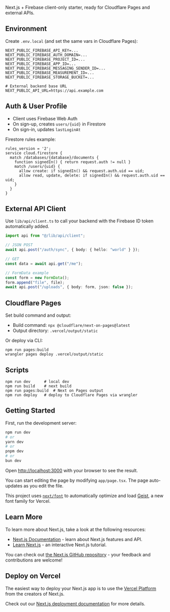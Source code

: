 Next.js + Firebase client-only starter, ready for Cloudflare Pages and external APIs.

## Environment

Create `.env.local` (and set the same vars in Cloudflare Pages):

```
NEXT_PUBLIC_FIREBASE_API_KEY=...
NEXT_PUBLIC_FIREBASE_AUTH_DOMAIN=...
NEXT_PUBLIC_FIREBASE_PROJECT_ID=...
NEXT_PUBLIC_FIREBASE_APP_ID=...
NEXT_PUBLIC_FIREBASE_MESSAGING_SENDER_ID=...
NEXT_PUBLIC_FIREBASE_MEASUREMENT_ID=...
NEXT_PUBLIC_FIREBASE_STORAGE_BUCKET=...

# External backend base URL
NEXT_PUBLIC_API_URL=https://api.example.com
```

## Auth & User Profile

- Client uses Firebase Web Auth
- On sign-up, creates `users/{uid}` in Firestore
- On sign-in, updates `lastLoginAt`

Firestore rules example:

```
rules_version = '2';
service cloud.firestore {
  match /databases/{database}/documents {
    function signedIn() { return request.auth != null }
    match /users/{uid} {
      allow create: if signedIn() && request.auth.uid == uid;
      allow read, update, delete: if signedIn() && request.auth.uid == uid;
    }
  }
}
```

## External API Client

Use `lib/api/client.ts` to call your backend with the Firebase ID token automatically added.

```ts
import api from "@/lib/api/client";

// JSON POST
await api.post("/auth/sync", { body: { hello: "world" } });

// GET
const data = await api.get("/me");

// FormData example
const form = new FormData();
form.append("file", file);
await api.post("/uploads", { body: form, json: false });
```

## Cloudflare Pages

Set build command and output:

- Build command: `npx @cloudflare/next-on-pages@latest`
- Output directory: `.vercel/output/static`

Or deploy via CLI:

```
npm run pages:build
wrangler pages deploy .vercel/output/static
```

## Scripts

```
npm run dev      # local dev
npm run build    # next build
npm run pages:build  # Next on Pages output
npm run deploy   # deploy to Cloudflare Pages via wrangler
```

## Getting Started

First, run the development server:

```bash
npm run dev
# or
yarn dev
# or
pnpm dev
# or
bun dev
```

Open [http://localhost:3000](http://localhost:3000) with your browser to see the result.

You can start editing the page by modifying `app/page.tsx`. The page auto-updates as you edit the file.

This project uses [`next/font`](https://nextjs.org/docs/app/building-your-application/optimizing/fonts) to automatically optimize and load [Geist](https://vercel.com/font), a new font family for Vercel.

## Learn More

To learn more about Next.js, take a look at the following resources:

- [Next.js Documentation](https://nextjs.org/docs) - learn about Next.js features and API.
- [Learn Next.js](https://nextjs.org/learn) - an interactive Next.js tutorial.

You can check out [the Next.js GitHub repository](https://github.com/vercel/next.js) - your feedback and contributions are welcome!

## Deploy on Vercel

The easiest way to deploy your Next.js app is to use the [Vercel Platform](https://vercel.com/new?utm_medium=default-template&filter=next.js&utm_source=create-next-app&utm_campaign=create-next-app-readme) from the creators of Next.js.

Check out our [Next.js deployment documentation](https://nextjs.org/docs/app/building-your-application/deploying) for more details.
